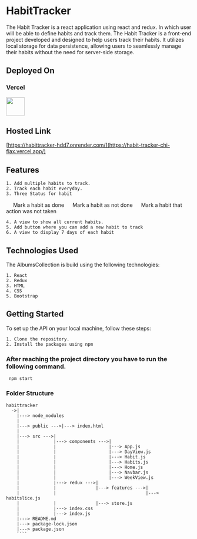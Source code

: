 # HabitTracker

The Habit Tracker is a react application using react and redux. In which user will be able to define habits and track them. The Habit Tracker is a front-end project developed and designed to help users track their habits. It utilizes local storage for data persistence, allowing users to seamlessly manage their habits without the need for server-side storage.

## Deployed On
### Vercel
<img src="https://github.com/AdityaLambat/skill-icons/blob/main/icons/Vercel-Dark.svg" width="50">

## Hosted Link
[https://habittracker-hdd7.onrender.com/](https://habit-tracker-chi-flax.vercel.app/)

## Features
```
1. Add multiple habits to track.
2. Track each habit everyday.
3. Three Status for habit
```
<img src="https://cdn-icons-png.flaticon.com/128/190/190411.png" width="15"> Mark a habit as done
<img src="https://cdn-icons-png.flaticon.com/128/1828/1828843.png" width="15"> Mark a habit as not done
<img src="https://cdn-icons-png.flaticon.com/128/1828/1828899.png" width="15"> Mark a habit that action was not taken   

```
4. A view to show all current habits.
5. Add button where you can add a new habit to track
6. A view to display 7 days of each habit
```
## Technologies Used

The AlbumsCollection is build using the following technologies:
````
1. React
2. Redux
3. HTML
4. CSS
5. Bootstrap
````

## Getting Started

To set up the API on your local machine, follow these steps:
````
1. Clone the repository.
2. Install the packages using npm
````

### After reaching the project directory you have to run the following command.
````
 npm start
````

### Folder Structure

````
habittracker
  ->|           
    |---> node_modules 
    |                  
    |---> public --->|---> index.html
    |
    |---> src --->|
    |             |---> components --->|
    |             |                    |---> App.js
    |             |                    |---> DayView.js
    |             |                    |---> Habit.js
    |             |                    |---> Habits.js
    |             |                    |---> Home.js
    |             |                    |---> Navbar.js
    |             |                    |---> WeekView.js
    |             |---> redux --->|
    |             |               |---> features --->|
    |             |                                  |---> habitslice.js
    |             |               |---> store.js
    |             |---> index.css
    |             |---> index.js
    |---> README.md
    |---> package-lock.json
    |---> package.json
    ````
